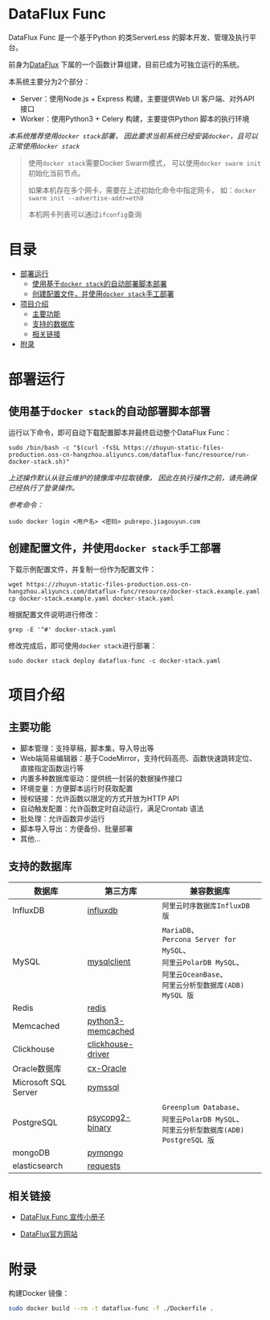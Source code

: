 # DataFlux Func

DataFlux Func 是一个基于Python 的类ServerLess 的脚本开发、管理及执行平台。

前身为[DataFlux](https://dataflux.cn/) 下属的一个函数计算组建，目前已成为可独立运行的系统。

本系统主要分为2个部分：
- Server：使用Node.js + Express 构建，主要提供Web UI 客户端、对外API 接口
- Worker：使用Python3 + Celery 构建，主要提供Python 脚本的执行环境



*本系统推荐使用`docker stack`部署，*
*因此要求当前系统已经安装`docker`，且可以正常使用`docker stack`*

> 使用`docker stack`需要Docker Swarm模式，
> 可以使用`docker swarm init`初始化当前节点。
>
> 如果本机存在多个网卡，需要在上述初始化命令中指定网卡，
> 如：`docker swarm init --advertise-addr=eth0`
>
> 本机网卡列表可以通过`ifconfig`查询



# 目录

<!-- MarkdownTOC -->

- [部署运行](#%E9%83%A8%E7%BD%B2%E8%BF%90%E8%A1%8C)
    - [使用基于`docker stack`的自动部署脚本部署](#%E4%BD%BF%E7%94%A8%E5%9F%BA%E4%BA%8Edocker-stack%E7%9A%84%E8%87%AA%E5%8A%A8%E9%83%A8%E7%BD%B2%E8%84%9A%E6%9C%AC%E9%83%A8%E7%BD%B2)
    - [创建配置文件，并使用`docker stack`手工部署](#%E5%88%9B%E5%BB%BA%E9%85%8D%E7%BD%AE%E6%96%87%E4%BB%B6%EF%BC%8C%E5%B9%B6%E4%BD%BF%E7%94%A8docker-stack%E6%89%8B%E5%B7%A5%E9%83%A8%E7%BD%B2)
- [项目介绍](#%E9%A1%B9%E7%9B%AE%E4%BB%8B%E7%BB%8D)
    - [主要功能](#%E4%B8%BB%E8%A6%81%E5%8A%9F%E8%83%BD)
    - [支持的数据库](#%E6%94%AF%E6%8C%81%E7%9A%84%E6%95%B0%E6%8D%AE%E5%BA%93)
    - [相关链接](#%E7%9B%B8%E5%85%B3%E9%93%BE%E6%8E%A5)
- [附录](#%E9%99%84%E5%BD%95)

<!-- /MarkdownTOC -->



# 部署运行

## 使用基于`docker stack`的自动部署脚本部署

运行以下命令，即可自动下载配置脚本并最终启动整个DataFlux Func：
```shell
sudo /bin/bash -c "$(curl -fsSL https://zhuyun-static-files-production.oss-cn-hangzhou.aliyuncs.com/dataflux-func/resource/run-docker-stack.sh)"
```

*上述操作默认从驻云维护的镜像库中拉取镜像，*
*因此在执行操作之前，请先确保已经执行了登录操作。*

*参考命令：*

```shell
sudo docker login <用户名> <密码> pubrepo.jiagouyun.com
```

## 创建配置文件，并使用`docker stack`手工部署

下载示例配置文件，并复制一份作为配置文件：
```shell
wget https://zhuyun-static-files-production.oss-cn-hangzhou.aliyuncs.com/dataflux-func/resource/docker-stack.example.yaml
cp docker-stack.example.yaml docker-stack.yaml
```

根据配置文件说明进行修改：
```shell
grep -E '^#' docker-stack.yaml
```

修改完成后，即可使用`docker stack`进行部署：
```shell
sudo docker stack deploy dataflux-func -c docker-stack.yaml
```



# 项目介绍

## 主要功能

- 脚本管理：支持草稿，脚本集，导入导出等
- Web端简易编辑器：基于CodeMirror，支持代码高亮、函数快速跳转定位、直接指定函数运行等
- 内置多种数据库驱动：提供统一封装的数据操作接口
- 环境变量：方便脚本运行时获取配置
- 授权链接：允许函数以限定的方式开放为HTTP API
- 自动触发配置：允许函数定时自动运行，满足Crontab 语法
- 批处理：允许函数异步运行
- 脚本导入导出：方便备份、批量部署
- 其他...

## 支持的数据库

|        数据库        |                             第三方库                             |                                                             兼容数据库                                                              |
|----------------------|------------------------------------------------------------------|-------------------------------------------------------------------------------------------------------------------------------------|
| InfluxDB             | [influxdb](https://pypi.org/project/influxdb/)                   | `阿里云时序数据库InfluxDB 版`                                                                                                       |
| MySQL                | [mysqlclient](https://pypi.org/project/mysqlclient/)             | `MariaDB`、<br>`Percona Server for MySQL`、<br>`阿里云PolarDB MySQL`、<br>`阿里云OceanBase`、<br>`阿里云分析型数据库(ADB) MySQL 版` |
| Redis                | [redis](https://pypi.org/project/redis/)                         |                                                                                                                                     |
| Memcached            | [python3-memcached](https://pypi.org/project/python3-memcached/) |                                                                                                                                     |
| Clickhouse           | [clickhouse-driver](https://pypi.org/project/clickhouse-driver/) |                                                                                                                                     |
| Oracle数据库         | [cx-Oracle](https://pypi.org/project/cx-Oracle/)                 |                                                                                                                                     |
| Microsoft SQL Server | [pymssql](https://pypi.org/project/pymssql/)                     |                                                                                                                                     |
| PostgreSQL           | [psycopg2-binary](https://pypi.org/project/psycopg2-binary/)     | `Greenplum Database`、<br>`阿里云PolarDB MySQL`、<br>`阿里云分析型数据库(ADB) PostgreSQL 版`                                        |
| mongoDB              | [pymongo](https://pypi.org/project/pymongo/)                     |                                                                                                                                     |
| elasticsearch        | [requests](https://pypi.org/project/requests/)                   |                                                                                                                                     |

## 相关链接

- [DataFlux Func 宣传小册子](https://zhuyun-static-files-production.oss-cn-hangzhou.aliyuncs.com/dataflux-func/resource/dataflux-func-introduce.pdf)

- [DataFlux官方网站](https://dataflux.cn/)



# 附录

构建Docker 镜像：
```sh
sudo docker build --rm -t dataflux-func -f ./Dockerfile .
```
